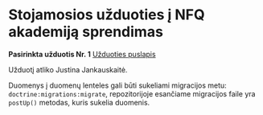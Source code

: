 # Stojamosios užduoties į NFQ akademiją sprendimas

**Pasirinkta užduotis Nr. 1**
[Užduoties puslapis][1]

Užduotį atliko Justina Jankauskaitė.

Duomenys į duomenų lenteles gali būti sukeliami
migracijos metu: `doctrine:migrations:migrate`,
repozitorijoje esančiame migracijos faile yra
`postUp()` metodas, kuris sukelia duomenis.


[1]:  https://justejan.herokuapp.com
